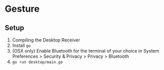# Gesture

## Setup
1. Compiling the Desktop Receiver
  1. Install `go`
  2. (OSX only) Enable Bluetooth for the terminal of your choice in System Preferences > Security & Privacy > Privacy > Bluetooth
  3. `go run desktop/main.go`
